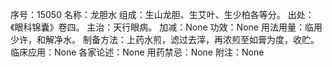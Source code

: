 序号：15050
名称：龙胆水
组成：生山龙胆、生艾叶、生少柏各等分。
出处：《眼科锦囊》卷四。
主治：天行眼病。
加减：None
功效：None
用法用量：临用少许，和解净水。
制备方法：上药水煎，滤过去滓，再浓煎至如膏为度，收贮。
临床应用：None
各家论述：None
用药禁忌：None
附注：None
